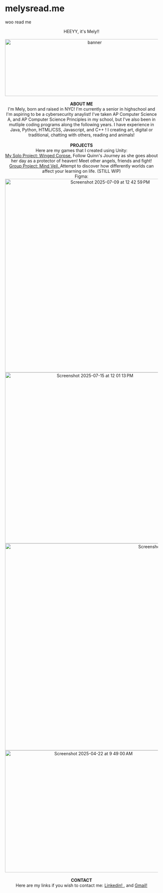# melysread.me
woo read me
<p align = "center">
   HEEYY, it's Mely!!
   <br>
   <br>
  <img width="575" height="187" alt="banner" src="https://github.com/user-attachments/assets/25e5a353-7a67-4cbe-9c75-a7e01996473d" />
   <br>
   <br>
   <b> ABOUT ME </b>
    <br> 
 I'm Mely, born and raised in NYC! I'm currently a senior in highschool and I'm aspiring to be a cybersecurity anaylist! I've taken AP Computer Science A, and AP Computer Science Principles in my school, but I've also been in mutliple coding programs along the following years. I have experience in Java, Python, HTML/CSS, Javascript, and C++ ! I creating art, digital or traditional, chatting with others, reading and animals!
   <br> 
   <br>
   <b> PROJECTS </b>
    <br> 
   Here are my games that I created using Unity:  <br> <a href="https://melysvilee.itch.io/wingedcorpse"> My Solo Project: Winged Corpse.</a> Follow Quinn's Journey as she goes about her day as a protector of heaven! Meet other angels, friends and fight!  <br> <a href="https://melysvilee.itch.io/mind-veil">  Group Project: Mind Veil. </a> Attempt to discover how differently worlds can affect your learning on life. (STILL WIP)  <br> Figma: <img width="677" height="636" alt="Screenshot 2025-07-09 at 12 42 59 PM" src="https://github.com/user-attachments/assets/cf09e50a-ea73-4348-9b50-cc0395a69069" /> <img width="577" height="562" alt="Screenshot 2025-07-15 at 12 01 13 PM" src="https://github.com/user-attachments/assets/cc093a78-7054-4ce6-9da5-056ea88cc291" /> <img width="1114" height="680" alt="Screenshot 2025-06-14 at 8 21 56 AM" src="https://github.com/user-attachments/assets/98bbe331-6f2d-44fb-8188-e06cc73a8de6" /><img width="567" height="401" alt="Screenshot 2025-04-22 at 9 49 00 AM" src="https://github.com/user-attachments/assets/a5da793d-545e-4619-a565-1a655915a8cd" />




   <br>
   <br>
   <b> CONTACT </b>
    <br> 
   Here are my links if you wish to contact me: <a href="https://www.linkedin.com/in/mely-vasquez-582524349/"> Linkedin! </a> , and <a href = "mailto:vmely0525@gmail.com"> Gmail! </a>
</p>
 


